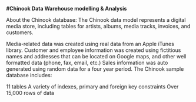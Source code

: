 <b>#Chinook Data Warehouse modelling & Analysis</b>

About the Chinook database:
The Chinook data model represents a digital media store, including tables for artists, albums, media tracks, invoices, and customers.

Media-related data was created using real data from an Apple iTunes library.
Customer and employee information was created using fictitious names and addresses that can be located on Google maps, and other well formatted data (phone, fax, email, etc.)
Sales information was auto generated using random data for a four year period.
The Chinook sample database includes:

11 tables
A variety of indexes, primary and foreign key constraints
Over 15,000 rows of data
